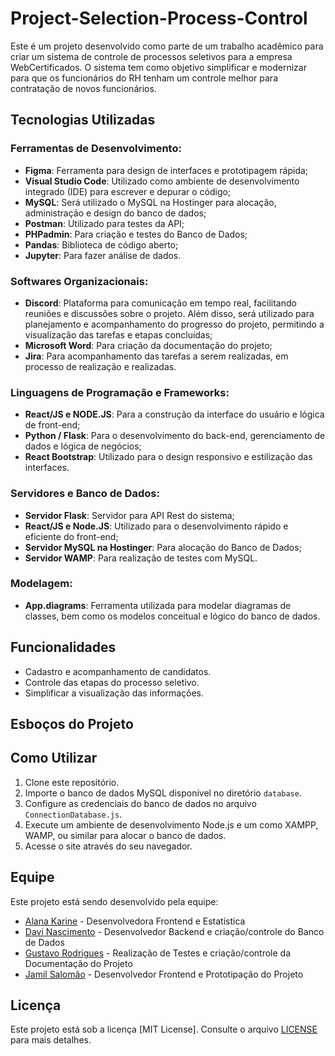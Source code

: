 # Project-Selection-Process-Control
Este é um projeto desenvolvido como parte de um trabalho acadêmico para criar um sistema de controle de processos seletivos para a empresa WebCertificados. O sistema tem como objetivo simplificar e modernizar para que os funcionários do RH tenham um controle melhor para contratação de novos funcionários.

## Tecnologias Utilizadas

### Ferramentas de Desenvolvimento:
- **Figma**: Ferramenta para design de interfaces e prototipagem rápida;
- **Visual Studio Code**: Utilizado como ambiente de desenvolvimento integrado (IDE)
para escrever e depurar o código;
- **MySQL**: Será utilizado o MySQL na Hostinger para alocação, administração e design
do banco de dados;
- **Postman**: Utilizado para testes da API;
- **PHPadmin**: Para criação e testes do Banco de Dados;
- **Pandas**: Biblioteca de código aberto;
- **Jupyter**:  Para fazer análise de dados.

### Softwares Organizacionais:
- **Discord**: Plataforma para comunicação em tempo real, facilitando reuniões e discussões
sobre o projeto. Além disso, será utilizado para planejamento e acompanhamento do
progresso do projeto, permitindo a visualização das tarefas e etapas concluídas;
- **Microsoft Word**: Para criação da documentação do projeto;
- **Jira**: Para acompanhamento das tarefas a serem realizadas, em processo de realização e realizadas.

### Linguagens de Programação e Frameworks:
- **React/JS e NODE.JS**: Para a construção da interface do usuário e lógica de front-end;
- **Python / Flask**: Para o desenvolvimento do back-end, gerenciamento de dados e lógica
de negócios;
- **React Bootstrap**: Utilizado para o design responsivo e estilização das interfaces.

### Servidores e Banco de Dados:
- **Servidor Flask**: Servidor para API Rest do sistema;
- **React/JS e Node.JS**: Utilizado para o desenvolvimento rápido e eficiente do front-end;
- **Servidor MySQL na Hostinger**: Para alocação do Banco de Dados;
- **Servidor WAMP**: Para realização de testes com MySQL.

### Modelagem:
- **App.diagrams**: Ferramenta utilizada para modelar diagramas de classes, bem como os modelos conceitual e lógico do banco de dados.

## Funcionalidades
- Cadastro e acompanhamento de candidatos.
- Controle das etapas do processo seletivo.
- Simplificar a visualização das informações.

## Esboços do Projeto

## Como Utilizar
1. Clone este repositório.
2. Importe o banco de dados MySQL disponível no diretório `database`.
3. Configure as credenciais do banco de dados no arquivo `ConnectionDatabase.js`.
4. Execute um ambiente de desenvolvimento Node.js e um como XAMPP, WAMP, ou similar para alocar o banco de dados.
5. Acesse o site através do seu navegador.

## Equipe

Este projeto está sendo desenvolvido pela equipe:

- [Alana Karine](https://github.com/AlanaK2) - Desenvolvedora Frontend e Estatística
- [Davi Nascimento](https://github.com/zedark860) - Desenvolvedor Backend e criação/controle do Banco de Dados
- [Gustavo Rodrigues](https://github.com/Gvcrodrigues99) - Realização de Testes e criação/controle da Documentação do
Projeto
- [Jamil Salomão](https://github.com/jamilsalomao) - Desenvolvedor Frontend e Prototipação do Projeto

## Licença

Este projeto está sob a licença [MIT License]. Consulte o arquivo [LICENSE](LICENSE) para mais detalhes.
